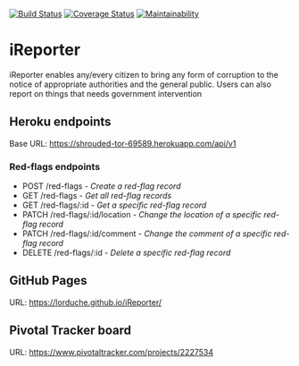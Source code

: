 [![Build Status](https://travis-ci.com/LordUche/iReporter-API.svg?branch=master)](https://travis-ci.com/LordUche/iReporter-API)
[![Coverage Status](https://coveralls.io/repos/github/LordUche/iReporter-API/badge.svg?branch=master)](https://coveralls.io/github/LordUche/iReporter-API?branch=master)
[![Maintainability](https://api.codeclimate.com/v1/badges/054a641313d6e835b289/maintainability)](https://codeclimate.com/github/LordUche/iReporter-API/maintainability)

# iReporter
iReporter enables any/every citizen to bring any form of corruption to the notice of appropriate authorities and the general public. Users can also report on things that needs government intervention

## Heroku endpoints
Base URL: https://shrouded-tor-69589.herokuapp.com/api/v1

### Red-flags endpoints
* POST /red-flags               -    _Create a red-flag record_
* GET /red-flags                -    _Get all red-flag records_
* GET /red-flags/:id            -    _Get a specific red-flag record_
* PATCH /red-flags/:id/location -    _Change the location of a specific red-flag record_
* PATCH /red-flags/:id/comment  -    _Change the comment of a specific red-flag record_
* DELETE /red-flags/:id         -    _Delete a specific red-flag record_

## GitHub Pages
URL: https://lorduche.github.io/iReporter/

## Pivotal Tracker board
URL:  https://www.pivotaltracker.com/projects/2227534
